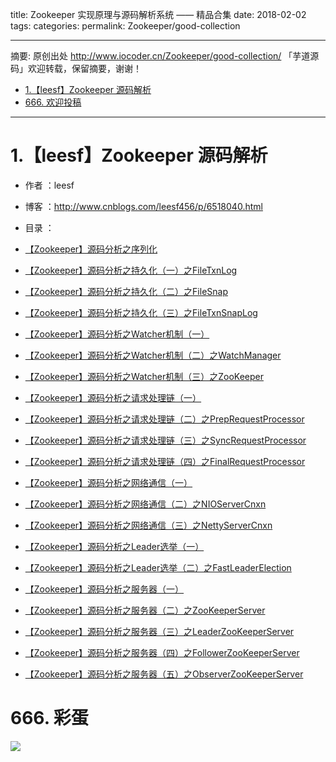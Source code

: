 title: Zookeeper 实现原理与源码解析系统 —— 精品合集
date: 2018-02-02
tags:
categories:
permalink: Zookeeper/good-collection

-------

摘要: 原创出处 http://www.iocoder.cn/Zookeeper/good-collection/ 「芋道源码」欢迎转载，保留摘要，谢谢！

- [1.【leesf】Zookeeper 源码解析](http://www.iocoder.cn/Zookeeper/good-collection/)
- [666. 欢迎投稿](http://www.iocoder.cn/Zookeeper/good-collection/)

-------

# 1.【leesf】Zookeeper 源码解析

* 作者 ：leesf
* 博客 ：http://www.cnblogs.com/leesf456/p/6518040.html
* 目录 ：

* [【Zookeeper】源码分析之序列化](http://www.cnblogs.com/leesf456/p/6278853.html)
* [【Zookeeper】源码分析之持久化（一）之FileTxnLog](http://www.cnblogs.com/leesf456/p/6279956.html)
* [【Zookeeper】源码分析之持久化（二）之FileSnap](http://www.cnblogs.com/leesf456/p/6285014.html)
* [【Zookeeper】源码分析之持久化（三）之FileTxnSnapLog](http://www.cnblogs.com/leesf456/p/6285703.html)
* [【Zookeeper】源码分析之Watcher机制（一）](http://www.cnblogs.com/leesf456/p/6286827.html)
* [【Zookeeper】源码分析之Watcher机制（二）之WatchManager](http://www.cnblogs.com/leesf456/p/6288709.html)
* [【Zookeeper】源码分析之Watcher机制（三）之ZooKeeper](http://www.cnblogs.com/leesf456/p/6291004.html)
* [【Zookeeper】源码分析之请求处理链（一）](http://www.cnblogs.com/leesf456/p/6410793.html)
* [【Zookeeper】源码分析之请求处理链（二）之PrepRequestProcessor](http://www.cnblogs.com/leesf456/p/6412843.html)
* [【Zookeeper】源码分析之请求处理链（三）之SyncRequestProcessor](http://www.cnblogs.com/leesf456/p/6438411.html)
* [【Zookeeper】源码分析之请求处理链（四）之FinalRequestProcessor](http://www.cnblogs.com/leesf456/p/6472496.html)
* [【Zookeeper】源码分析之网络通信（一）](http://www.cnblogs.com/leesf456/p/6477815.html)
* [【Zookeeper】源码分析之网络通信（二）之NIOServerCnxn](http://www.cnblogs.com/leesf456/p/6484780.html)
* [【Zookeeper】源码分析之网络通信（三）之NettyServerCnxn](http://www.cnblogs.com/leesf456/p/6486454.html)
* [【Zookeeper】源码分析之Leader选举（一）](http://www.cnblogs.com/leesf456/p/6494290.html)
* [【Zookeeper】源码分析之Leader选举（二）之FastLeaderElection](http://www.cnblogs.com/leesf456/p/6508185.html)
* [【Zookeeper】源码分析之服务器（一）](http://www.cnblogs.com/leesf456/p/6514897.html)
* [【Zookeeper】源码分析之服务器（二）之ZooKeeperServer](http://www.cnblogs.com/leesf456/p/6515105.html)
* [【Zookeeper】源码分析之服务器（三）之LeaderZooKeeperServer](http://www.cnblogs.com/leesf456/p/6516805.html)
* [【Zookeeper】源码分析之服务器（四）之FollowerZooKeeperServer](http://www.cnblogs.com/leesf456/p/6517058.html)
* [【Zookeeper】源码分析之服务器（五）之ObserverZooKeeperServer](http://www.cnblogs.com/leesf456/p/6517945.html)

# 666. 彩蛋

![](http://www.iocoder.cn/images/common/zsxq/01.png)

